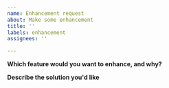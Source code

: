 ```yaml
---
name: Enhancement request
about: Make some enhancement
title: ''
labels: enhancement
assignees: ''

---
```


**Which feature would you want to enhance, and why?**


**Describe the solution you'd like**
